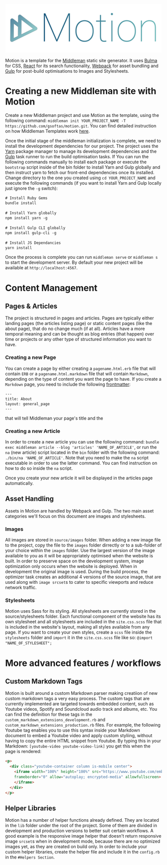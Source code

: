 ![Motion Logo](https://raw.githubusercontent.com/gsoftas/motion/master/template/source/images/motion-logo.png)

Motion is a template for the [Middleman](https://middlemanapp.com) static site generator. It uses [Bulma](https://bulma.io/) for CSS, [React](https://reactjs.org/) for its search functionality, [Webpack](https://webpack.js.org/) for asset bundling and [Gulp](https://gulpjs.com/) for post-build optimisations to Images and Stylesheets.

# Creating a new Middleman site with Motion

Create a new Middleman project and use Motion as the template, using the following command:
`middleman init YOUR_PROJECT_NAME -T https://github.com/gsoftas/motion.git`. You can find detailed instruction on how Middleman Templates work [here](https://middlemanapp.com/advanced/project-templates/).

Once the initial stage of the middleman initialization is complete, we need to install the development dependencies for our project. The project uses the [Yarn](https://yarnpkg.com/en/) package manager to manage its development dependencies and the [Gulp](https://gulpjs.com/) task runner to run the build optimisation tasks. If You can run the following commands manually to install each package or execute the `bootstrap` script inside of the bin folder to install Yarn and Gulp globally and then instruct yarn to fetch our front-end dependencies once its installed.
Change directory to the one you created using `cd YOUR_PROJECT_NAME` and execute the following commands (if you want to install Yarn and Gulp locally just ignore the `-g` switch):

```shell
# Install Ruby Gems
bundle install

# Install Yarn globally
npm install yarn -g

# Install Gulp CLI globally
npm install gulp-cli -g

# Install JS Dependancies
yarn install
```

Once the process is complete you can run `middleman serve` or `middleman s` to start the development server. By default your new project will be available at `http://localhost:4567`.

# Content Management

## Pages & Articles
The project is structured in pages and articles. Pages are typically either landing pages (the articles listing page) or static content pages (like the about page), that do no change much (if at all). Articles have a more temporal meaning and can be thought as blog entries (that happen) over time or projects or any other type of structured information you want to have.

### Creating a new Page
You can create a page by either creating a `pagename.html.erb` file that will contain `ERB` or a `pagename.html.markdown` file that will contain `Markdown`, depending on the type of content you want the page to have. If you create a `Markdown` page, you need to include the following [frontmatter](https://middlemanapp.com/basics/frontmatter/):
```
---
title: About
layout: general_page
---
```
that will tell Middleman your page's title and the

### Creating a new Article
In order to create a new article you can use the following command: `bundle exec middleman article --blog 'articles' 'NAME_OF_ARTICLE'`, or run the `na` (new article) script located in the `bin` folder with the following command: `./bin/na 'NAME_OF_ARTICLE'`. Note that you need to make the `na` script executable in order to use the latter command. You can find instruction on how to do so inside the `na` script.

Once you create your new article it will be displayed in the articles page automatically.

## Asset Handling

Assets in Motion are handled by Webpack and Gulp. The two main asset categories we'll focus on this document are images and stylesheets.

### Images
All images are stored in `source/images` folder. When adding a new image file to the project, copy the file to the `images` folder dirrectly or to a sub-folder of your choice within the `images` folder. Use the largest version of the image available to you as it will be appropriately optimised when the website is built. In order to preserve space on the development system, image optimization only occurs when the website is deployed. When in development the original image is used. During the build process, the optimizer task creates an additional 4 versions of the source image, that are used along with `image srcset`s to cater to specific viewports and reduce network traffic.

### Stylesheets
Motion uses Sass for its styling. All stylesheets are currently stored in the source/stylesheets folder. Each functional component of the website has its own stylesheet and all stylesheets are included in the `site.css.scss` file that is included in the website's layout, making all styles available from any page. If you want to create your own styles, create a `scss` file inside the `stylesheets` folder and `import` it in the `site.css.scss` file like so: `@import "NAME_OF_STYLESHEET";`

# More advanced features / workflows

## Custom Markdown Tags
Motion is built around a custom Markdown parser making creatiion of new custom markdown tags a very easy process. The custom tags that are currently implemented are targeted towards embedded content, such as Youtube videos, Spotify and Soundcloud audio track and albums, etc. You can find the definition for these tags in the `custom_markdown_extensions_development.rb` and `custom_markdown_extensions_production.rb` files.
For example, the following Youtube tag enables you to use this syntax inside your Markdown document to embed a Youtube video and apply custom styliing, without having to copy the entire HTML snippet from Youtube.
By typing this in your Markdown: `[youtube-video youtube-video-link]` you get this when the page is rendered:
```html
<p>
  <div class="youtube-container column is-mobile center">
    <iframe width="100%" height="100%" src="https://www.youtube.com/embed/youtube-video-link"  \
    frameborder="0" allow="autoplay; encrypted-media" allowfullscreen>
    </iframe>
  </div>
</p>
```

## Helper Libraries
Motion has a number of helper functions already defined. They are located in the `lib` folder under the root of the project. Some of them are divided in development and production versions to better suit certain workflows. A good example is the responsive image helper that doesn't return responsive image `srcset`s when in development mode, because there are no optimized images yet, as they are created on build only. In order to include your custom helper libraries, create the helper file and include it in the `config.rb` in the `#Helpers Section`.




